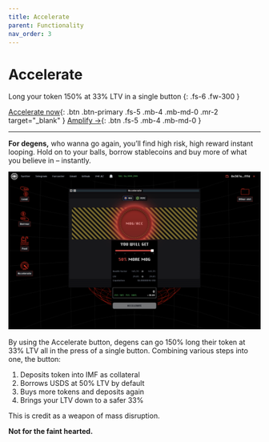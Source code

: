 ```yaml
---
title: Accelerate
parent: Functionality
nav_order: 3
---
```


# Accelerate

Long your token 150% at 33% LTV in a single button
{: .fs-6 .fw-300 }

[Accelerate now](https://app.imf.bz/accelerate){: .btn .btn-primary .fs-5 .mb-4 .mb-md-0 .mr-2 target="_blank" }
[Amplify →](/docs/functionality/amplify.html){: .btn .fs-5 .mb-4 .mb-md-0 }

---

**For degens,** who wanna go again, you’ll find high risk, high reward instant looping. Hold on to your balls, borrow stablecoins and buy more of what you believe in – instantly. 

![](/assets/images/accelerate.png)

By using the Accelerate button, degens can go 150% long their token at 33% LTV all in the press of a single button. Combining various steps into one, the button:

1. Deposits token into IMF as collateral
2. Borrows USDS at 50% LTV by default
3. Buys more tokens and deposits again
4. Brings your LTV down to a safer 33%

This is credit as a weapon of mass disruption.

**Not for the faint hearted.**